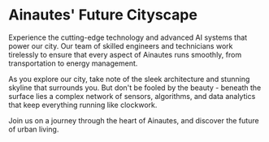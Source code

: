 <!--font:Roboto-->

# Ainautes' Future Cityscape

Experience the cutting-edge technology and advanced AI systems that power our city. Our team of skilled engineers and technicians work tirelessly to ensure that every aspect of Ainautes runs smoothly, from transportation to energy management.

As you explore our city, take note of the sleek architecture and stunning skyline that surrounds you. But don't be fooled by the beauty - beneath the surface lies a complex network of sensors, algorithms, and data analytics that keep everything running like clockwork.

Join us on a journey through the heart of Ainautes, and discover the future of urban living.

<!--

Write me markdown content of website with wallpaper:

"A futuristic cityscape where Ainautes use advanced AI technology to monitor and maintain the city's infrastructure and systems."

The header of the page should not be copy of the text but rather a real content of the website which is using this wallpaper.


---


# Welcome to the Futuristic Cityscape of Ainautes

Experience the cutting-edge technology and advanced AI systems that power our city. Our team of skilled engineers and technicians work tirelessly to ensure that every aspect of Ainautes runs smoothly, from transportation to energy management.

As you explore our city, take note of the sleek architecture and stunning skyline that surrounds you. But don't be fooled by the beauty - beneath the surface lies a complex network of sensors, algorithms, and data analytics that keep everything running like clockwork.

Join us on a journey through the heart of Ainautes, and discover the future of urban living.


---


Write me a Google font which is best fitting for the website.

Pick from the list:
- Playfair Display
- Futura
- Lobster
- Orbitron
- Roboto
- Montserrat
- Lato
- Alegreya
- IBM Plex Sans
- Raleway
- Poppins
- Cinzel Decorative
- Inter
- Open Sans
- Great Vibes
- Cabin
- Cinzel
- Dancing Script
- Creepster
- Cormorant Garamond
- Barlow Condensed
- Exo 2


Write just the font name nothing else.


---


Roboto

-->
